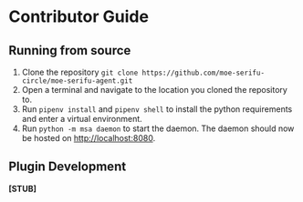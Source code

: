# Contributor Guide

## Running from source

1. Clone the repository `git clone https://github.com/moe-serifu-circle/moe-serifu-agent.git`
2. Open a terminal and navigate to the location you cloned the repository to.
3. Run `pipenv install` and `pipenv shell` to install the python requirements and enter a virtual environment.
4. Run `python -m msa daemon` to start the daemon. The daemon should now be hosted on [http://localhost:8080](http://localhost:8080).


## Plugin Development

**[STUB]**



